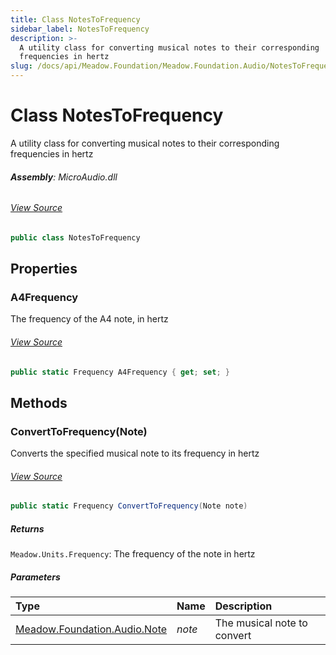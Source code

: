```yaml
---
title: Class NotesToFrequency
sidebar_label: NotesToFrequency
description: >-
  A utility class for converting musical notes to their corresponding
  frequencies in hertz
slug: /docs/api/Meadow.Foundation/Meadow.Foundation.Audio/NotesToFrequency
---
```

# Class NotesToFrequency
A utility class for converting musical notes to their corresponding frequencies in hertz

###### **Assembly**: MicroAudio.dll
###### [View Source](https://github.com/WildernessLabs/Meadow.Foundation.git/blob/develop/Source/Meadow.Foundation.Libraries_and_Frameworks/Audio.MicroAudio/Driver/NotesToFrequency.cs#L9)
```csharp title="Declaration"
public class NotesToFrequency
```
## Properties
### A4Frequency
The frequency of the A4 note, in hertz
###### [View Source](https://github.com/WildernessLabs/Meadow.Foundation.git/blob/develop/Source/Meadow.Foundation.Libraries_and_Frameworks/Audio.MicroAudio/Driver/NotesToFrequency.cs#L14)
```csharp title="Declaration"
public static Frequency A4Frequency { get; set; }
```
## Methods
### ConvertToFrequency(Note)
Converts the specified musical note to its frequency in hertz
###### [View Source](https://github.com/WildernessLabs/Meadow.Foundation.git/blob/develop/Source/Meadow.Foundation.Libraries_and_Frameworks/Audio.MicroAudio/Driver/NotesToFrequency.cs#L23)
```csharp title="Declaration"
public static Frequency ConvertToFrequency(Note note)
```

##### Returns

`Meadow.Units.Frequency`: The frequency of the note in hertz
##### Parameters

| Type | Name | Description |
|:--- |:--- |:--- |
| [Meadow.Foundation.Audio.Note](../Meadow.Foundation.Audio/Note) | *note* | The musical note to convert |

